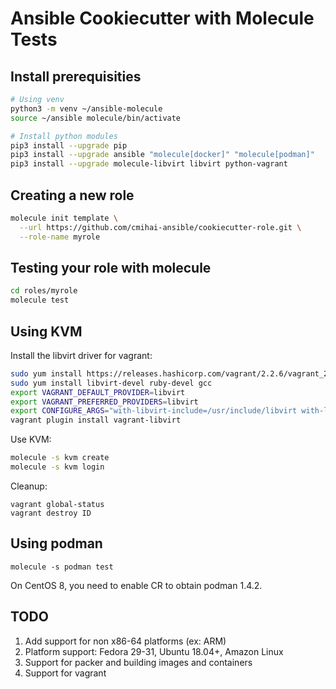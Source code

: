 Ansible Cookiecutter with Molecule Tests
========================================

Install prerequisities
----------------------

```bash
# Using venv
python3 -m venv ~/ansible-molecule
source ~/ansible molecule/bin/activate

# Install python modules
pip3 install --upgrade pip
pip3 install --upgrade ansible "molecule[docker]" "molecule[podman]"
pip3 install --upgrade molecule-libvirt libvirt python-vagrant
```

Creating a new role
-------------------

```bash
molecule init template \
  --url https://github.com/cmihai-ansible/cookiecutter-role.git \
  --role-name myrole
```

Testing your role with molecule
-------------------------------

```bash
cd roles/myrole
molecule test
```

Using KVM
---------

Install the libvirt driver for vagrant:

```bash
sudo yum install https://releases.hashicorp.com/vagrant/2.2.6/vagrant_2.2.6_x86_64.rpm
sudo yum install libvirt-devel ruby-devel gcc
export VAGRANT_DEFAULT_PROVIDER=libvirt
export VAGRANT_PREFERRED_PROVIDERS=libvirt
export CONFIGURE_ARGS="with-libvirt-include=/usr/include/libvirt with-libvirt-lib=/usr/lib64"
vagrant plugin install vagrant-libvirt
```

Use KVM:

```bash
molecule -s kvm create
molecule -s kvm login
```

Cleanup:

```
vagrant global-status
vagrant destroy ID
```

Using podman
------------

```
molecule -s podman test
```

On CentOS 8, you need to enable CR to obtain podman 1.4.2.

TODO
----

1. Add support for non x86-64 platforms (ex: ARM)
2. Platform support: Fedora 29-31, Ubuntu 18.04+, Amazon Linux
3. Support for packer and building images and containers
4. Support for vagrant
